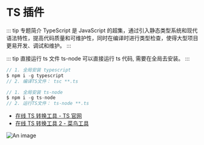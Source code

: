 # TS 插件

::: tip 专题简介
TypeScript 是 JavaScript 的超集，通过引入静态类型系统和现代语法特性，提高代码质量和可维护性，同时在编译时进行类型检查，使得大型项目更易开发、调试和维护。
:::

::: tip 直接运行 ts 文件
ts-node 可以直接运行 ts 代码, 需要在全局去安装。
:::

```js
// 1. 全局安装 typescript
$ npm i -g typescript
// 2. 编译TS文件： tsc **.ts

// 1. 全局安装 ts-node
$ npm i -g ts-node
// 2. 运行TS文件： ts-node **.ts
```

- [在线 TS 转换工具 - TS 官网](https://www.typescriptlang.org/zh/play?#code/MYewdgzgLgBArhApgJzAQwLaIFw2sgSzAHMYBeGAcgCEQAjSoA)
- [在线 TS 转换工具 2 - 菜鸟工具](https://www.jyshare.com/compile/5577/)

![An image](/images/prev/ts.png)
